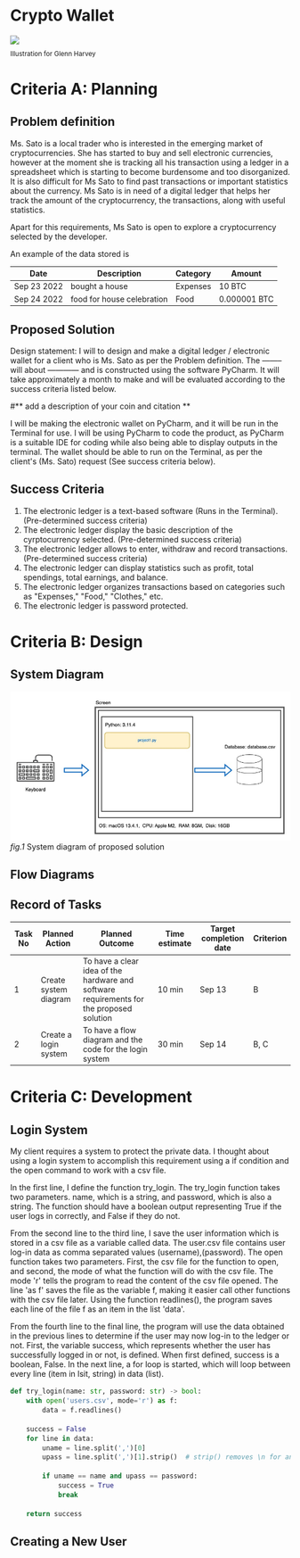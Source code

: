 # Crypto Wallet

![](22ROOSE-master768.gif)  
<sub>Illustration for Glenn Harvey</sub>

# Criteria A: Planning

## Problem definition

Ms. Sato is a local trader who is interested in the emerging market of cryptocurrencies. She has started to buy and sell electronic currencies, however at the moment she is tracking all his transaction using a ledger in a spreadsheet which is starting to become burdensome and too disorganized. It is also difficult for Ms Sato to find past transactions or important statistics about the currency. Ms Sato is in need of a digital ledger that helps her track the amount of the cryptocurrency, the transactions, along with useful statistics. 

Apart for this requirements, Ms Sato is open to explore a cryptocurrency selected by the developer.

An example of the data stored is 

| Date | Description | Category | Amount  |
|------|-------------|----------|---------|
| Sep 23 2022 | bought a house | Expenses | 10 BTC |
| Sep 24 2022 | food for house celebration | Food | 0.000001 BTC |


## Proposed Solution

Design statement:
I will to design and make a digital ledger / electronic wallet for a client who is Ms. Sato as per the Problem definition. The ——– will about ———— and is constructed using the software PyCharm. It will take  approximately a month to make and will be evaluated according to the success criteria listed below.

#** add a description of your coin and citation **

I will be making the electronic wallet on PyCharm, and it will be run in the Terminal for use. I will be using PyCharm to code the product, as PyCharm is a suitable IDE for coding while also being able to display outputs in the terminal. The wallet should be able to run on the Terminal, as per the client's (Ms. Sato) request (See success criteria below).

## Success Criteria
1. The electronic ledger is a text-based software (Runs in the Terminal). (Pre-determined success criteria)
2. The electronic ledger display the basic description of the cyrptocurrency selected. (Pre-determined success criteria)
3. The electronic ledger allows to enter, withdraw and record transactions. (Pre-determined success criteria)
4. The electronic ledger can display statistics such as profit, total spendings, total earnings, and balance.
5. The electronic ledger organizes transactions based on categories such as "Expenses," "Food," "Clothes," etc.
6. The electronic ledger is password protected.

# Criteria B: Design

## System Diagram
![](unit1_system_diagram.jpg)
*fig.1* System diagram of proposed solution
## Flow Diagrams


## Record of Tasks
| Task No | Planned Action        | Planned Outcome                                                                          | Time estimate | Target completion date | Criterion |
|---------|-----------------------|------------------------------------------------------------------------------------------|---------------|------------------------|-----------|
| 1       | Create system diagram | To have a clear idea of the hardware and software requirements for the proposed solution | 10 min        | Sep 13                 | B         |
| 2       | Create a login system | To have a flow diagram and the code for the login system                                 | 30 min        | Sep 14                 | B, C      |

# Criteria C: Development

## Login System
My client requires a system to protect the private data. I thought about using a login system to accomplish this requirement using a if condition and the open command to work with a csv file.

In the first line, I define the function try_login. The try_login function takes two parameters. name, which is a string, and password, which is also a string. The function should have a boolean output representing True if the user logs in correctly, and False if they do not.

From the second line to the third line, I save the user information which is stored in a csv file as a variable called data. The user.csv file contains user log-in data as comma separated values (username),(password). The open function takes two parameters. First, the csv file for the function to open, and second, the mode of what the function will do with the csv file. The mode 'r' tells the program to read the content of the csv file opened. The line 'as f' saves the file as the variable f, making it easier call other functions with the csv file later. Using the function readlines(), the program saves each line of the file f as an item in the list 'data'.

From the fourth line to the final line, the program will use the data obtained in the previous lines to determine if the user may now log-in to the ledger or not. First, the variable success, which represents whether the user has successfully logged in or not, is defined. When first defined, success is a boolean, False. In the next line, a for loop is started, which will loop between every line (item in lsit, string) in data (list). 
```.py
def try_login(name: str, password: str) -> bool:
    with open('users.csv', mode='r') as f:
        data = f.readlines()

    success = False
    for line in data:
        uname = line.split(',')[0]
        upass = line.split(',')[1].strip()  # strip() removes \n for any string unless specified

        if uname == name and upass == password:
            success = True
            break

    return success
```

## Creating a New User
